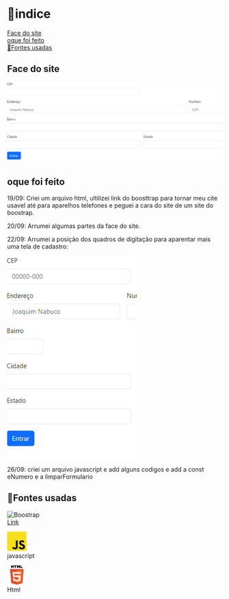 # 📂indice

[Face do site](#face-do-site) <br>
[oque foi feito](#oque-foi-feito) <br>
[🔗Fontes usadas](#links-usados) <br>

## Face do site
![img](img/Captura%20de%20tela%202023-09-20%20123906.png)

## oque foi feito

19/09: Criei um arquivo html, ultilizei link do boosttrap para tornar meu cite usavel até para aparelhos telefones e peguei a cara do site de um site do boostrap.

20/09: Arrumei algumas partes da face do site.

22/09: Arrumei a posição dos quadros de digitação para aparentar mais uma tela de cadastro:


![img](img/imgcell.png)

26/09: criei um arquivo javascript e add alguns codigos e add a const eNumero e a limparFormulario

## 🔗Fontes usadas

![Boostrap](https://img.shields.io/badge/Bootstrap-563D7C?style=for-the-badge&logo=bootstrap&logoColor=white) <br>
[Link](https://getbootstrap.com/docs/5.0/forms/layout/)

<img src="img/java.png" width="45px"><br>
javascript

<img src="img/html.png" width="45px"><br>
Html

